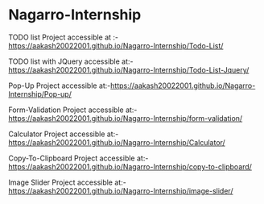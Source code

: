 # Nagarro-Internship
TODO list Project accessible at :-https://aakash20022001.github.io/Nagarro-Internship/Todo-List/

TODO list with JQuery accessible at:-https://aakash20022001.github.io/Nagarro-Internship/Todo-List-Jquery/

Pop-Up Project accessible at:-https://aakash20022001.github.io/Nagarro-Internship/Pop-up/

Form-Validation Project accessible at:-https://aakash20022001.github.io/Nagarro-Internship/form-validation/

Calculator Project accessible at:-https://aakash20022001.github.io/Nagarro-Internship/Calculator/

Copy-To-Clipboard Project accessible at:-https://aakash20022001.github.io/Nagarro-Internship/copy-to-clipboard/

Image Slider Project accessible at:-https://aakash20022001.github.io/Nagarro-Internship/image-slider/

